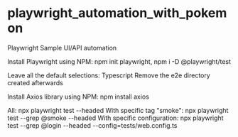 # playwright_automation_with_pokemon
Playwright Sample UI/API automation

Install Playwright using NPM: npm init playwright, npm i -D @playwright/test

Leave all the default selections: Typescript
Remove the e2e directory created afterwards

Install Axios library using NPM: npm install axios


All: npx playwright test --headed
With specific tag "smoke": npx playwright test --grep @smoke --headed
With specific configuration: npx playwright test --grep @login --headed --config=tests/web.config.ts